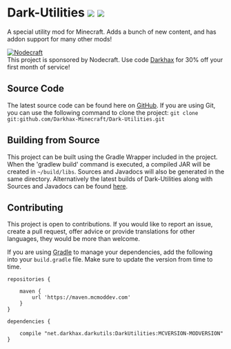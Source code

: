 # Dark-Utilities [![](http://cf.way2muchnoise.eu/242195.svg)](https://minecraft.curseforge.com/projects/dark-utilities) [![](http://cf.way2muchnoise.eu/versions/242195.svg)](https://minecraft.curseforge.com/projects/dark-utilities)
A special utility mod for Minecraft. Adds a bunch of new content, and has addon support for many other mods!

[![Nodecraft](https://i.imgur.com/sz9PUmK.png)](https://nodecraft.com/r/darkhax)    
This project is sponsored by Nodecraft. Use code [Darkhax](https://nodecraft.com/r/darkhax) for 30% off your first month of service!

## Source Code
The latest source code can be found here on [GitHub](https://github.com/Darkhax-Minecraft/Dark-Utilities). If you are using Git, you can use the following command to clone the project: `git clone git:github.com/Darkhax-Minecraft/Dark-Utilities.git`

## Building from Source
This project can be built using the Gradle Wrapper included in the project. When the 'gradlew build' command is executed, a compiled JAR will be created in `~/build/libs`. Sources and Javadocs will also be generated in the same directory. Alternatively the latest builds of Dark-Utilities along with Sources and Javadocs can be found [here](http://maven.rubbix.net/net/darkhax/darkutils/DarkUtilities/).

## Contributing
This project is open to contributions. If you would like to report an issue, create a pull request, offer advice or provide translations for other languages, they would be more than welcome.

If you are using [Gradle](https://gradle.org) to manage your dependencies, add the following into your `build.gradle` file. Make sure to update the version from time to time.
```
repositories {

    maven { 
        url 'https://maven.mcmoddev.com' 
    }
}

dependencies {

    compile "net.darkhax.darkutils:DarkUtilities:MCVERSION-MODVERSION"
}
``` 
